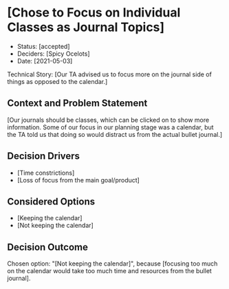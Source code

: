 # [Chose to Focus on Individual Classes as Journal Topics]

* Status: [accepted] 
* Deciders: [Spicy Ocelots] 
* Date: [2021-05-03] 

Technical Story: [Our TA advised us to focus more on the journal side of things as opposed to the calendar.]

## Context and Problem Statement

[Our journals should be classes, which can be clicked on to show more information.
Some of our focus in our planning stage was a calendar, but the TA told us that doing so would distract us from the actual bullet journal.]

## Decision Drivers 

* [Time constrictions]
* [Loss of focus from the main goal/product]

## Considered Options

* [Keeping the calendar]
* [Not keeping the calendar]

## Decision Outcome

Chosen option: "[Not keeping the calendar]", because [focusing too much on the calendar would take too much time and resources from the bullet journal].

<!-- markdownlint-disable-file MD013 -->